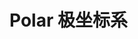 # Polar 极坐标系

<script setup>
  import { ref } from 'vue'
  import * as echarts from 'echarts';

  const data =[
      [0, 0, 5],
      [0, 1, 1],
      [0, 2, 0],
      [0, 3, 0],
      [0, 4, 0],
      [0, 5, 0],
      [0, 6, 0],
      [0, 7, 0],
      [0, 8, 0],
      [0, 9, 0],
      [0, 10, 0],
      [0, 11, 2],
      [0, 12, 4],
      [0, 13, 1],
      [0, 14, 1],
      [0, 15, 3],
      [0, 16, 4],
      [0, 17, 6],
      [0, 18, 4],
      [0, 19, 4],
      [0, 20, 3],
      [0, 21, 3],
      [0, 22, 2],
      [0, 23, 5],
      [1, 0, 7],
      [1, 1, 0],
      [1, 2, 0],
      [1, 3, 0],
      [1, 4, 0],
      [1, 5, 0],
      [1, 6, 0],
      [1, 7, 0],
      [1, 8, 0],
      [1, 9, 0],
      [1, 10, 5],
      [1, 11, 2],
      [1, 12, 2],
      [1, 13, 6],
      [1, 14, 9],
      [1, 15, 11],
      [1, 16, 6],
      [1, 17, 7],
      [1, 18, 8],
      [1, 19, 12],
      [1, 20, 5],
      [1, 21, 5],
      [1, 22, 7],
      [1, 23, 2],
      [2, 0, 1],
      [2, 1, 1],
      [2, 2, 0],
      [2, 3, 0],
      [2, 4, 0],
      [2, 5, 0],
      [2, 6, 0],
      [2, 7, 0],
      [2, 8, 0],
      [2, 9, 0],
      [2, 10, 3],
      [2, 11, 2],
      [2, 12, 1],
      [2, 13, 9],
      [2, 14, 8],
      [2, 15, 10],
      [2, 16, 6],
      [2, 17, 5],
      [2, 18, 5],
      [2, 19, 5],
      [2, 20, 7],
      [2, 21, 4],
      [2, 22, 2],
      [2, 23, 4],
      [3, 0, 7],
      [3, 1, 3],
      [3, 2, 0],
      [3, 3, 0],
      [3, 4, 0],
      [3, 5, 0],
      [3, 6, 0],
      [3, 7, 0],
      [3, 8, 1],
      [3, 9, 0],
      [3, 10, 5],
      [3, 11, 4],
      [3, 12, 7],
      [3, 13, 14],
      [3, 14, 13],
      [3, 15, 12],
      [3, 16, 9],
      [3, 17, 5],
      [3, 18, 5],
      [3, 19, 10],
      [3, 20, 6],
      [3, 21, 4],
      [3, 22, 4],
      [3, 23, 1],
      [4, 0, 1],
      [4, 1, 3],
      [4, 2, 0],
      [4, 3, 0],
      [4, 4, 0],
      [4, 5, 1],
      [4, 6, 0],
      [4, 7, 0],
      [4, 8, 0],
      [4, 9, 2],
      [4, 10, 4],
      [4, 11, 4],
      [4, 12, 2],
      [4, 13, 4],
      [4, 14, 4],
      [4, 15, 14],
      [4, 16, 12],
      [4, 17, 1],
      [4, 18, 8],
      [4, 19, 5],
      [4, 20, 3],
      [4, 21, 7],
      [4, 22, 3],
      [4, 23, 0],
      [5, 0, 2],
      [5, 1, 1],
      [5, 2, 0],
      [5, 3, 3],
      [5, 4, 0],
      [5, 5, 0],
      [5, 6, 0],
      [5, 7, 0],
      [5, 8, 2],
      [5, 9, 0],
      [5, 10, 4],
      [5, 11, 1],
      [5, 12, 5],
      [5, 13, 10],
      [5, 14, 5],
      [5, 15, 7],
      [5, 16, 11],
      [5, 17, 6],
      [5, 18, 0],
      [5, 19, 5],
      [5, 20, 3],
      [5, 21, 4],
      [5, 22, 2],
      [5, 23, 0],
      [6, 0, 1],
      [6, 1, 0],
      [6, 2, 0],
      [6, 3, 0],
      [6, 4, 0],
      [6, 5, 0],
      [6, 6, 0],
      [6, 7, 0],
      [6, 8, 0],
      [6, 9, 0],
      [6, 10, 1],
      [6, 11, 0],
      [6, 12, 2],
      [6, 13, 1],
      [6, 14, 3],
      [6, 15, 4],
      [6, 16, 0],
      [6, 17, 0],
      [6, 18, 0],
      [6, 19, 0],
      [6, 20, 1],
      [6, 21, 2],
      [6, 22, 2],
      [6, 23, 6]
    ]

    function formatSymbolSize(val){
        return val[2] * 2;
    }
</script>

<VueEcharts style="width:100%;height:300px;">
    <Title text='Punch Card of Github' link='https://github.com/pissang/echarts-next/graphs/punch-card' />
    <Legend left='right' :data='["Punch Card"]' />
    <Polar />
    <AngleAxis type='category' :data='["12a", "1a", "2a", "3a", "4a", "5a", "6a", "7a", "8a", "9a", "10a", "11a", "12p", "1p", "2p", "3p", "4p", "5p", "6p", "7p", "8p", "9p", "10p", "11p"]' :boundaryGap='false'>
        <SplitLine show>
            <LineStyle color='#999' type='dashed' />
        </SplitLine>
        <AxisLine :show='false' />'
    </AngleAxis>
    <RadiusAxis type='category' :data='["Saturday", "Friday", "Thursday", "Wednesday", "Tuesday", "Monday", "Sunday"]'>
        <AxisLine :show='false' />
        <Text prop='axisLabel' :rotate='45' />
    </RadiusAxis>
    <Scatter name='Punch Card' coordinateSystem='polar' :data='data' :symbolSize='formatSymbolSize' />
</VueEcharts>

## 基本用法

```vue
<script setup>
    import { ref } from 'vue'

    const data =[
      [0, 0, 5],
      [0, 1, 1],
      [0, 2, 0],
      [0, 3, 0],
      [0, 4, 0],
      [0, 5, 0],
      [0, 6, 0],
      [0, 7, 0],
      [0, 8, 0],
      [0, 9, 0],
      [0, 10, 0],
      [0, 11, 2],
      [0, 12, 4],
      [0, 13, 1],
      [0, 14, 1],
      [0, 15, 3],
      [0, 16, 4],
      [0, 17, 6],
      [0, 18, 4],
      [0, 19, 4],
      [0, 20, 3],
      [0, 21, 3],
      [0, 22, 2],
      [0, 23, 5],
      [1, 0, 7],
      [1, 1, 0],
      [1, 2, 0],
      [1, 3, 0],
      [1, 4, 0],
      [1, 5, 0],
      [1, 6, 0],
      [1, 7, 0],
      [1, 8, 0],
      [1, 9, 0],
      [1, 10, 5],
      [1, 11, 2],
      [1, 12, 2],
      [1, 13, 6],
      [1, 14, 9],
      [1, 15, 11],
      [1, 16, 6],
      [1, 17, 7],
      [1, 18, 8],
      [1, 19, 12],
      [1, 20, 5],
      [1, 21, 5],
      [1, 22, 7],
      [1, 23, 2],
      [2, 0, 1],
      [2, 1, 1],
      [2, 2, 0],
      [2, 3, 0],
      [2, 4, 0],
      [2, 5, 0],
      [2, 6, 0],
      [2, 7, 0],
      [2, 8, 0],
      [2, 9, 0],
      [2, 10, 3],
      [2, 11, 2],
      [2, 12, 1],
      [2, 13, 9],
      [2, 14, 8],
      [2, 15, 10],
      [2, 16, 6],
      [2, 17, 5],
      [2, 18, 5],
      [2, 19, 5],
      [2, 20, 7],
      [2, 21, 4],
      [2, 22, 2],
      [2, 23, 4],
      [3, 0, 7],
      [3, 1, 3],
      [3, 2, 0],
      [3, 3, 0],
      [3, 4, 0],
      [3, 5, 0],
      [3, 6, 0],
      [3, 7, 0],
      [3, 8, 1],
      [3, 9, 0],
      [3, 10, 5],
      [3, 11, 4],
      [3, 12, 7],
      [3, 13, 14],
      [3, 14, 13],
      [3, 15, 12],
      [3, 16, 9],
      [3, 17, 5],
      [3, 18, 5],
      [3, 19, 10],
      [3, 20, 6],
      [3, 21, 4],
      [3, 22, 4],
      [3, 23, 1],
      [4, 0, 1],
      [4, 1, 3],
      [4, 2, 0],
      [4, 3, 0],
      [4, 4, 0],
      [4, 5, 1],
      [4, 6, 0],
      [4, 7, 0],
      [4, 8, 0],
      [4, 9, 2],
      [4, 10, 4],
      [4, 11, 4],
      [4, 12, 2],
      [4, 13, 4],
      [4, 14, 4],
      [4, 15, 14],
      [4, 16, 12],
      [4, 17, 1],
      [4, 18, 8],
      [4, 19, 5],
      [4, 20, 3],
      [4, 21, 7],
      [4, 22, 3],
      [4, 23, 0],
      [5, 0, 2],
      [5, 1, 1],
      [5, 2, 0],
      [5, 3, 3],
      [5, 4, 0],
      [5, 5, 0],
      [5, 6, 0],
      [5, 7, 0],
      [5, 8, 2],
      [5, 9, 0],
      [5, 10, 4],
      [5, 11, 1],
      [5, 12, 5],
      [5, 13, 10],
      [5, 14, 5],
      [5, 15, 7],
      [5, 16, 11],
      [5, 17, 6],
      [5, 18, 0],
      [5, 19, 5],
      [5, 20, 3],
      [5, 21, 4],
      [5, 22, 2],
      [5, 23, 0],
      [6, 0, 1],
      [6, 1, 0],
      [6, 2, 0],
      [6, 3, 0],
      [6, 4, 0],
      [6, 5, 0],
      [6, 6, 0],
      [6, 7, 0],
      [6, 8, 0],
      [6, 9, 0],
      [6, 10, 1],
      [6, 11, 0],
      [6, 12, 2],
      [6, 13, 1],
      [6, 14, 3],
      [6, 15, 4],
      [6, 16, 0],
      [6, 17, 0],
      [6, 18, 0],
      [6, 19, 0],
      [6, 20, 1],
      [6, 21, 2],
      [6, 22, 2],
      [6, 23, 6]
    ]

    function formatSymbolSize(val){
        return val[2] * 2;
    }
</script>
<template>
    <VueEcharts style="width:100%;height:300px;">
        <Title text='Punch Card of Github' link='https://github.com/pissang/echarts-next/graphs/punch-card' />
        <Legend left='right' :data='["Punch Card"]' />
        <Polar />
        <AngleAxis type='category' :data='["12a", "1a", "2a", "3a", "4a", "5a", "6a", "7a", "8a", "9a", "10a", "11a", "12p", "1p", "2p", "3p", "4p", "5p", "6p", "7p", "8p", "9p", "10p", "11p"]' :boundaryGap='false'>
            <SplitLine show>
                <LineStyle color='#999' type='dashed' />
            </SplitLine>
            <AxisLine :show='false' />'
        </AngleAxis>
        <RadiusAxis type='category' :data='["Saturday", "Friday", "Thursday", "Wednesday", "Tuesday", "Monday", "Sunday"]'>
            <AxisLine :show='false' />
            <Text prop='axisLabel' :rotate='45' />
        </RadiusAxis>
        <Scatter name='Punch Card' coordinateSystem='polar' :data='data' :symbolSize='formatSymbolSize' />
    </VueEcharts>
</template>
```
